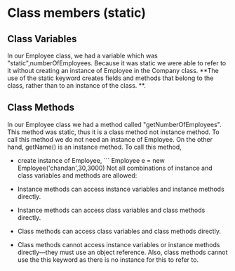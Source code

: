 # Class members (static)

## Class Variables
In our Employee class, we had a variable which was "static",numberOfEmployees. Because it was static we were able to refer to it without creating an instance of Employee in the Company class. **The use of the static keyword creates fields and methods that belong to the class, rather than to an instance of the class. **. 

## Class Methods 
In our Employee class we had a method called "getNumberOfEmployees". This method was static, thus it is a class method not instance method. To call this method we do not need an instance of Employee. On the other hand, getName() is an instance method. To call this method, 
* create instance of Employee, ``` Employee e = new Employee('chandan',30,3000)
Not all combinations of instance and class variables and methods are allowed:

* Instance methods can access instance variables and instance methods directly.
* Instance methods can access class variables and class methods directly.
* Class methods can access class variables and class methods directly.
* Class methods cannot access instance variables or instance methods directly—they must use an object reference. Also, class methods cannot use the this keyword as there is no instance for this to refer to.

